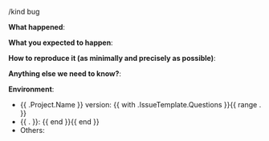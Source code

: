 <!--
This form is for bug reports and feature requests ONLY!  
If you're looking for help check out [our support guidelines](/SUPPORT.md){{ with .SupportLinks.Troubleshooting }} and the [troubleshooting guide]({{ . }}).{{ else }}.{{ end }}
-->
/kind bug

**What happened**:

**What you expected to happen**:

**How to reproduce it (as minimally and precisely as possible)**:


**Anything else we need to know?**:

**Environment**:
- {{ .Project.Name }} version:  {{ with .IssueTemplate.Questions }}{{ range . }}
- {{ . }}:  {{ end }}{{ end }}
- Others:
